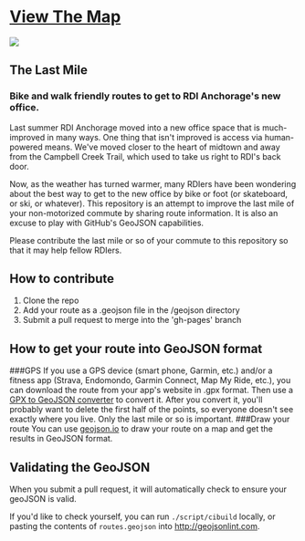 # [View The Map](http://resourcedatainc.github.io/last-mile/)

<img src="https://travis-ci.org/ResourceDataInc/last-mile.svg">

## The Last Mile

### Bike and walk friendly routes to get to RDI Anchorage's new office.

Last summer RDI Anchorage moved into a new office space that is much-improved in many ways.  One thing that isn't improved is access via human-powered means.  We've moved closer to the heart of midtown and away from the Campbell Creek Trail, which used to take us right to RDI's back door.  

Now, as the weather has turned warmer, many RDIers have been wondering about the best way to get to the new office by bike or foot (or skateboard, or ski, or whatever).  This repository is an attempt to improve the last mile of your non-motorized commute by sharing route information.  It is also an excuse to play with GitHub's GeoJSON capabilities.

Please contribute the last mile or so of your commute to this repository so that it may help fellow RDIers.

## How to contribute

1. Clone the repo
2. Add your route as a .geojson file in the /geojson directory
3. Submit a pull request to merge into the 'gh-pages' branch


## How to get your route into GeoJSON format
###GPS 
If you use a GPS device (smart phone, Garmin, etc.) and/or a fitness app (Strava, Endomondo, Garmin Connect, Map My Ride, etc.), you can download the route from your app's website in .gpx format.  Then use a [GPX to GeoJSON converter](http://mapbox.github.io/togeojson/) to convert it.  After you convert it, you'll probably want to delete the first half of the points, so everyone doesn't see exactly where you live.  Only the last mile or so is important. 
###Draw your route
You can use [geojson.io](http://geojson.io) to draw your route on a map and get the results in GeoJSON format.

## Validating the GeoJSON

When you submit a pull request, it will automatically check to ensure your geoJSON is valid.

If you'd like to check yourself, you can run `./script/cibuild` locally, or pasting the contents of `routes.geojson` into http://geojsonlint.com.
